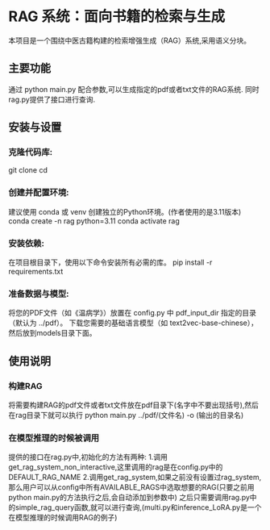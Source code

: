 # RAG 系统：面向书籍的检索与生成
本项目是一个围绕中医古籍构建的检索增强生成（RAG）系统,采用语义分块。

## 主要功能
通过 python main.py 配合参数,可以生成指定的pdf或者txt文件的RAG系统.
同时rag.py提供了接口进行查询.
## 安装与设置
### 克隆代码库:
git clone <repository-url>
cd <repository-directory>
### 创建并配置环境:
建议使用 conda 或 venv 创建独立的Python环境。(作者使用的是3.11版本)
conda create -n rag python=3.11
conda activate rag
### 安装依赖:
在项目根目录下，使用以下命令安装所有必需的库。
pip install -r requirements.txt
### 准备数据与模型:
将您的PDF文件（如《温病学》）放置在 config.py 中 pdf_input_dir 指定的目录（默认为 ../pdf）。
下载您需要的基础语言模型（如 text2vec-base-chinese），然后放到models目录下面。
## 使用说明
### 构建RAG
将需要构建RAG的pdf文件或者txt文件放在pdf目录下(名字中不要出现括号),然后在rag目录下就可以执行
python main.py ../pdf/(文件名) -o (输出的目录名)
### 在模型推理的时候被调用
提供的接口在rag.py中,初始化的方法有两种:
1.调用get_rag_system_non_interactive,这里调用的rag是在config.py中的DEFAULT_RAG_NAME
2.调用get_rag_system,如果之前没有设置过rag_system,那么用户可以从config中所有AVAILABLE_RAGS中选取想要的RAG(只要之前用python main.py的方法执行之后,会自动添加到参数中)
之后只需要调用rag.py中的simple_rag_query函数,就可以进行查询,(multi.py和inference_LoRA.py是一个在模型推理的时候调用RAG的例子)